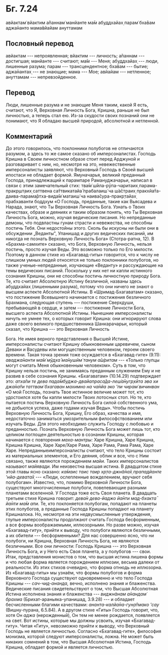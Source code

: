 # Бг. 7.24
авйактам̇ вйактим а̄паннам̇
манйанте ма̄м абуддхайах̣
парам̇ бха̄вам аджа̄нанто
мама̄вйайам ануттамам
## Пословный перевод

авйактам --- непроявленная; вйактим --- личность; а̄паннам --- достигшая;
манйанте --- считают; ма̄м --- Меня; абуддхайах̣ --- люди, лишенные
разума; парам --- трансцендентное; бха̄вам --- бытие; аджа̄нантах̣ --- не
знающие; мама --- Мое; авйайам --- нетленное; ануттамам ---
непревзойденное.

## Перевод

Люди, лишенные разума и не знающие Меня таким, какой Я есть, считают,
что Я, Верховная Личность Бога, Кришна, раньше не был личностью, а
теперь стал ею. Из-за скудости своих познаний они не понимают, что Я
обладаю высшей природой, абсолютной и нетленной.

## Комментарий

До этого говорилось, что поклонники полубогов не отличаются разумом, а
здесь то же самое сказано об имперсоналистах. Господь Кришна в Своем
личностном образе стоит перед Арджуной и разговаривает с ним, но,
несмотря на это, невежественные имперсоналисты заявляют, что Верховный
Господь в Своей высшей ипостаси не обладает формой. Ямуначарья, великий
преданный Господа, принадлежащий к парампаре Рамануджачарьи, написал в
связи с этим замечательный стих: тва̄м̇ ш́ӣла-рӯпа-чаритаих̣
парама-пракр̣шт̣аих̣ саттвена са̄ттвикатайа̄ прабалаиш́ ча ш́а̄страих̣
пракхйа̄та-даива-парама̄ртха-вида̄м̇ матаиш́ ча наива̄сура-пракр̣тайах̣
прабхаванти боддхум «О Господь, преданные, такие как Вьясадева и Нарада,
знают, что Ты Верховная Личность Бога. Узнать о Твоих качествах, образе
и деяниях и таким образом понять, что Ты Верховная Личность Бога, можно,
изучая ведические писания. Но непреданные демоны, что подвластны гунам
страсти и невежества, не способны постичь Тебя. Они недостойны этого.
Сколь бы искусны ни были они в обсуждении „Веданты", Упанишад и других
ведических писаний, им никогда не познать Верховную Личность Бога»
(Стотра-ратна, 12). В «Брахма-самхите» сказано, что Бога, Верховную
Личность, нельзя постичь, просто изучая Веды. Это возможно только по Его
милости. Поэтому в данном стихе из «Бхагавад-гиты» говорится, что к
числу не слишком умных людей относятся не только поклонники полубогов,
но также ученые-непреданные, изучающие «Веданту» и рассуждающие на темы
ведических писаний. Поскольку у них нет ни капли истинного сознания
Кришны, они не способны постичь личностную природу Бога. Те, кто считает
Абсолютную Истину безличной, названы здесь абуддхайах̣ (лишенными
разума), потому что они ничего не знают о высшем аспекте Абсолютной
Истины. В «Шримад-Бхагаватам» сказано, что постижение Всевышнего
начинается с постижения безличного Брахмана, следующая ступень ---
постижение Сверхдуши, пребывающей в сердце, и затем --- постижение
Личности Бога, высшего аспекта Абсолютной Истины. Нынешние
имперсоналисты ничуть не умнее тех, о которых говорит Кришна: они
игнорируют слова даже своего великого предшественника Шанкарачарьи,
который сказал, что Кришна --- это Верховная Личность

Бога. Не имея верного представления о Высшей Истине, имперсоналисты
считают Кришну обыкновенным царевичем, сыном Деваки и Васудевы или
могущественным человеком, героем своего времени. Такая точка зрения тоже
осуждается в «Бхагавад-гите» (9.11): *аваджа̄нанти ма̄м̇ мӯд̣ха̄ ма̄нушӣм̇
танум а̄ш́ритам* --- «Только глупцы могут считать Меня обыкновенным
человеком». Суть в том, что Кришну нельзя постичь, не занимаясь
преданным служением Ему и не развив в себе сознания Кришны. «Бхагаватам»
(10.14.29) подтверждает это: *атха̄пи те дева
пада̄мбуджа-двайапраса̄да-леш́а̄нугр̣хӣта эва хи джа̄на̄ти таттвам̇ бхагаван
махимно на ча̄нйа эко 'пи чирам̇ вичинван* «О мой Господь, познать Твое
истинное величие может тот, кто удостоился хотя бы капли милости Твоих
лотосных стоп. Но те, кто пытается постичь Верховную Личность Бога силой
собственного ума, не добьются успеха, даже годами изучая Веды». Чтобы
постичь Верховную Личность Бога, Кришну, Его образ, качества и имя,
недостаточно заниматься умозрительным философствованием или изучать
Веды. Для этого необходимо служить Господу с любовью и преданностью.
Познать Верховную Личность Бога может лишь тот, кто целиком поглощен
деятельностью в сознании Кришны, которая начинается с повторения
*маха-мантры:* Харе Кришна, Харе Кришна, Кришна Кришна, Харе Харе/Харе
Рама, Харе Рама, Рама Рама, Харе Харе. Непреданныеимперсоналисты
считают, что тело Кришны состоит из материальных элементов, и Его
деяния, облик и все, что с Ним связано, также являются порождением
*майи.* Таких имперсоналистов называют *майявади.* Им неизвестна высшая
истина. В двадцатом стихе этой главы ясно сказано: *ка̄маис таис таир
хр̣та-джн̃а̄на̄х̣ прападйанте 'нйа-девата̄х̣* --- «Люди, ослепленные
вожделением, вручают себя полубогам». Известно, что, помимо Верховной
Личности Бога, существуют многочисленные полубоги, повелевающие разными
планетами вселенной. У Господа тоже есть Своя планета. В двадцать
третьем стихе Кришна говорит: *дева̄н дева-йаджо йа̄нти мад-бхакта̄ йа̄нти
ма̄м апи.* Те, кто поклоняется полубогам, попадают на планеты этих
полубогов, а преданные Господа Кришны попадают на планету Кришналока.
Но, несмотря на эти недвусмысленные утверждения, глупые имперсоналисты
продолжают считать Господа бесформенным, а все формы воображаемыми,
иллюзорными. Но разве можно, изучая «Бхагавад-гиту», прийти к выводу,
что полубоги являются безличными, а их обители --- бесформенными? Для
нас совершенно ясно, что ни полубоги, ни Кришна, Верховная Личность
Бога, не являются безличными. Все они личности: Господь Кришна --- это
Верховная Личность Бога, и у Него есть Своя планета, а у полубогов ---
свои. Итак, представления монистов о том, что высшая истина лишена формы
и что любая форма является порождением иллюзии, весьма далеки от
реальности. Из этих стихов очевидно, что форма отнюдь не иллюзорна. Из
«Бхагавад-гиты» мы узнаём, что формы полубогов и форма Верховного
Господа существуют одновременно и что тело Господа Кришны ---
*сач-чид-ананда,* вечно, исполнено знания и блаженства. Ведические
писания свидетельствуют о том, что Высшая Абсолютная Истина исполнена
знания и блаженства --- *виджн̃анам а̄нандам̇ брахма*
(Брихат-араньяка-упанишад, 3.9.28) --- и обладает бесчисленными благими
качествами: *ананта-калйа̄на-гун̣а̄тмако 'сау* (Вишну-пурана, 6.5.84). А в
другом стихе «Гиты» Господь говорит, что, хотя Он *аджа* (нерожденный),
Он тем не менее рождается, появляется на свет. Вот истины, которые мы
должны усвоить, изучая «Бхагавад-гиту». Читая «Гиту», невозможно прийти
к выводу, что Верховный Господь не является личностью. Согласно
«Бхагавад-гите», философия монизма, которой следуют имперсоналисты,
ложна. Не может быть никаких сомнений в том, что Высшая Абсолютная
Истина, Господь Кришна, обладает формой и является личностью.
